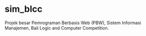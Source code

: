 # sim_blcc
Projek besar Pemrograman Berbasis Web (PBW), Sistem Informasi Manajemen, Bali Logic and Computer Competition.
